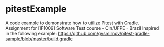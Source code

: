 pitestExample
=============

A code example to demonstrate how to utilize Pitest with Gradle. Assignment for [IF1009] Software Test course - CIn/UFPE - Brazil
Inspired in the following example: https://github.com/gvsmirnov/pitest-gradle-sample/blob/master/build.gradle
